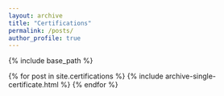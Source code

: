 ```yaml
---
layout: archive
title: "Certifications"
permalink: /posts/
author_profile: true
---
```


{% include base_path %}

{% for post in site.certifications %}
  {% include archive-single-certificate.html %}
{% endfor %}
